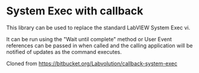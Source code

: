 # System Exec with callback

This library can be used to replace the standard LabVIEW System Exec vi.

It can be run using the "Wait until complete" method or User Event references can be passed in when called and the calling application will be notified of updates as the command executes.

Cloned from https://bitbucket.org/Labvolution/callback-system-exec
